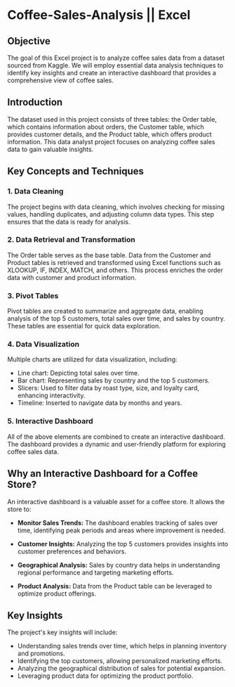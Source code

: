 # Coffee-Sales-Analysis || Excel

## Objective

The goal of this Excel project is to analyze coffee sales data from a dataset sourced from Kaggle. We will employ essential data analysis techniques to identify key insights and create an interactive dashboard that provides a comprehensive view of coffee sales.

## Introduction

The dataset used in this project consists of three tables: the Order table, which contains information about orders, the Customer table, which provides customer details, and the Product table, which offers product information. This data analyst project focuses on analyzing coffee sales data to gain valuable insights.

## Key Concepts and Techniques

### 1. Data Cleaning

The project begins with data cleaning, which involves checking for missing values, handling duplicates, and adjusting column data types. This step ensures that the data is ready for analysis.

### 2. Data Retrieval and Transformation

The Order table serves as the base table. Data from the Customer and Product tables is retrieved and transformed using Excel functions such as XLOOKUP, IF, INDEX, MATCH, and others. This process enriches the order data with customer and product information.

### 3. Pivot Tables

Pivot tables are created to summarize and aggregate data, enabling analysis of the top 5 customers, total sales over time, and sales by country. These tables are essential for quick data exploration.

### 4. Data Visualization

Multiple charts are utilized for data visualization, including:

- Line chart: Depicting total sales over time.
- Bar chart: Representing sales by country and the top 5 customers.
- Slicers: Used to filter data by roast type, size, and loyalty card, enhancing interactivity.
- Timeline: Inserted to navigate data by months and years.

### 5. Interactive Dashboard

All of the above elements are combined to create an interactive dashboard. The dashboard provides a dynamic and user-friendly platform for exploring coffee sales data.

## Why an Interactive Dashboard for a Coffee Store?

An interactive dashboard is a valuable asset for a coffee store. It allows the store to:

- **Monitor Sales Trends:** The dashboard enables tracking of sales over time, identifying peak periods and areas where improvement is needed.

- **Customer Insights:** Analyzing the top 5 customers provides insights into customer preferences and behaviors.

- **Geographical Analysis:** Sales by country data helps in understanding regional performance and targeting marketing efforts.

- **Product Analysis:** Data from the Product table can be leveraged to optimize product offerings.

## Key Insights

The project's key insights will include:

- Understanding sales trends over time, which helps in planning inventory and promotions.
- Identifying the top customers, allowing personalized marketing efforts.
- Analyzing the geographical distribution of sales for potential expansion.
- Leveraging product data for optimizing the product portfolio.
